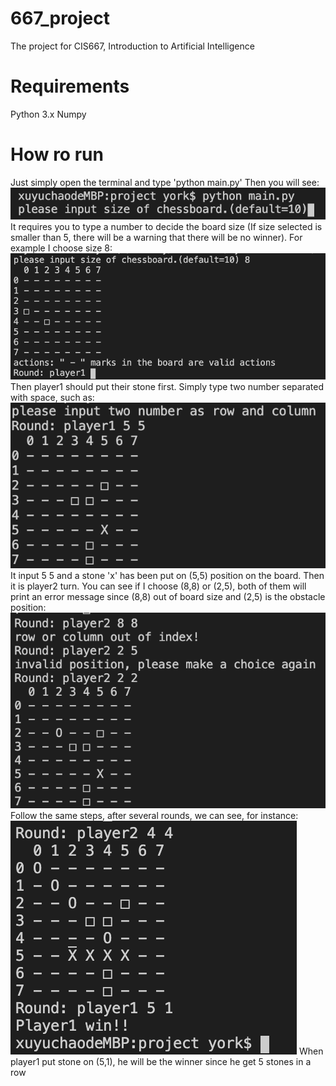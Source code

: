 # 667_project
The project for CIS667, Introduction to Artificial Intelligence

# Requirements
Python 3.x
Numpy

# How ro run
Just simply open the terminal and type 'python main.py'
Then you will see:
![alt text](Screenshots/WX20201029-003828@2x.png)
It requires you to type a number to decide the board size (If size selected is smaller than 5, there will be a warning that there will be no winner).
For example I choose size 8:
![alt text](Screenshots/choosesize.png)
Then player1 should put their stone first. Simply type two number separated with space, such as:
![alt text](Screenshots/player1.png)
It input 5 5 and a stone 'x' has been put on (5,5) position on the board.
Then it is player2 turn. You can see if I choose (8,8) or (2,5), both of them will print an error message since (8,8) out of board size and (2,5) is the obstacle position:
![alt text](Screenshots/player2bug.png)
Follow the same steps, after several rounds, we can see, for instance:
![alt text](Screenshots/winner.png)
When player1 put stone on (5,1), he will be the winner since he get 5 stones in a row
